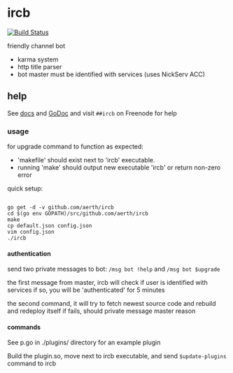 # ircb

[![Build Status](https://travis-ci.org/aerth/ircb.svg?branch=master)](https://travis-ci.org/aerth/ircb)

friendly channel bot

  * karma system
  * http title parser
  * bot master must be identified with services (uses NickServ ACC)

## help

See [docs](https://aerth.github.io/ircb/) and [GoDoc](https://godoc.org/github.com/aerth/ircb/lib/ircb) and visit `##ircb` on Freenode for help

### usage

for upgrade command to function as expected:

  * 'makefile' should exist next to 'ircb' executable.
  * running 'make' should output new executable 'ircb' or return non-zero error

quick setup:

```

go get -d -v github.com/aerth/ircb
cd $(go env GOPATH)/src/github.com/aerth/ircb
make
cp default.json config.json
vim config.json
./ircb

```

#### authentication

send two private messages to bot: `/msg bot !help` and `/msg bot $upgrade`

the first message from master, ircb will check if user is identified with services
if so, you will be 'authenticated' for 5 minutes

the second command, it will try to fetch newest source code and rebuild and redeploy itself
if fails, should private message master reason

#### commands

See p.go in ./plugins/ directory for an example plugin

Build the plugin.so, move next to ircb executable, and send `$update-plugins` command to ircb

